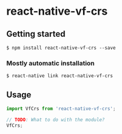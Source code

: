 # react-native-vf-crs

## Getting started

`$ npm install react-native-vf-crs --save`

### Mostly automatic installation

`$ react-native link react-native-vf-crs`

## Usage
```javascript
import VfCrs from 'react-native-vf-crs';

// TODO: What to do with the module?
VfCrs;
```
